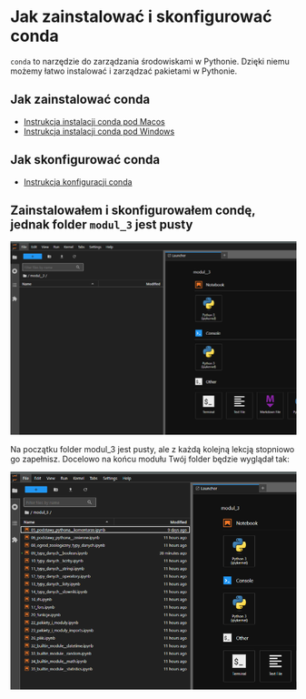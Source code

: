 
# **Jak zainstalować i skonfigurować conda**

`conda` to narzędzie do zarządzania środowiskami w Pythonie. Dzięki niemu możemy łatwo instalować i zarządzać pakietami w Pythonie.

## **Jak zainstalować conda**

- [Instrukcja instalacji conda pod Macos](assets/conda__installation_for_macos.pdf)
- [Instrukcja instalacji conda pod Windows](assets/conda__installation_for_windows.pdf)

## **Jak skonfigurować conda**

- [Instrukcja konfiguracji conda](assets/conda__configuration.pdf)


## **Zainstalowałem i skonfigurowałem condę, jednak folder `modul_3` jest pusty**

![](./assets/jupyter_lab_no_notebooks_main.png)

Na początku folder modul_3 jest pusty, ale z każdą kolejną lekcją stopniowo go zapełnisz.
Docelowo na końcu modułu Twój folder będzie wyglądał tak:

![](./assets/jupyter_lab_no_notebooks_already_with_notebooks.png)